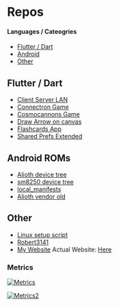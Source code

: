 # Repos

#### Languages / Cateogries

 - [Flutter / Dart](#flutter--dart)
 - [Android](#android-roms)
 - [Other](#other)

## Flutter / Dart

- [Client Server LAN](https://github.com/Robert3141/client_server_lan)
- [Connectron Game](https://github.com/Robert3141/Connectron)
- [Cosmocannons Game](https://github.com/Robert3141/cosmocannons)
- [Draw Arrow on canvas](https://github.com/Robert3141/draw_arrow)
- [Flashcards App](https://github.com/Robert3141/Flashcards-App)
- [Shared Prefs Extended](https://github.com/Robert3141/shared_preferences_moretypes)

## Android ROMs

- [Alioth device tree](https://github.com/Robert3141/device_xiaomi_alioth)
- [sm8250 device tree](https://github.com/Robert3141/device_xiaomi_sm8250)
- [local_manifests](https://github.com/Robert3141/local_manifests)
- [Alioth vendor old](https://github.com/Robert3141/vendor_xiaomi_alioth-old)

## Other

- [Linux setup script](https://github.com/Robert3141/linux-setup)
- [Robert3141](https://github.com/Robert3141/Robert3141)
- [My Website](https://github.com/Robert3141/Robert3141.github.io) Actual Website: [Here](https://www.Robert3141.github.io)

### Metrics

[![Metrics](https://metrics.lecoq.io/Robert3141?template=classic&followup=1&isocalendar=1&languages=1&languages.ignored=javascript&isocalendar.duration=half-year&config.timezone=Europe%2FLondon)](https://robert3141.github.io/)


[![Metrics2](https://github-readme-stats.vercel.app/api/top-langs/?username=Robert3141&theme=highcontrast&layout=compact&hide=javascript)](https://robert3141.github.io/)

[website]: https://robert3141.github.io
[repoStats]: https://github-readme-stats.vercel.app/api?username=Robert3141&show_icons=true&theme=dracula&include_all_commits=true&count_private=true
[languageStats]: https://github-readme-stats.vercel.app/api/top-langs/?username=Robert3141&theme=dracula&layout=compact&exclude_repo=Robert3141.github.io&langs_count=6
